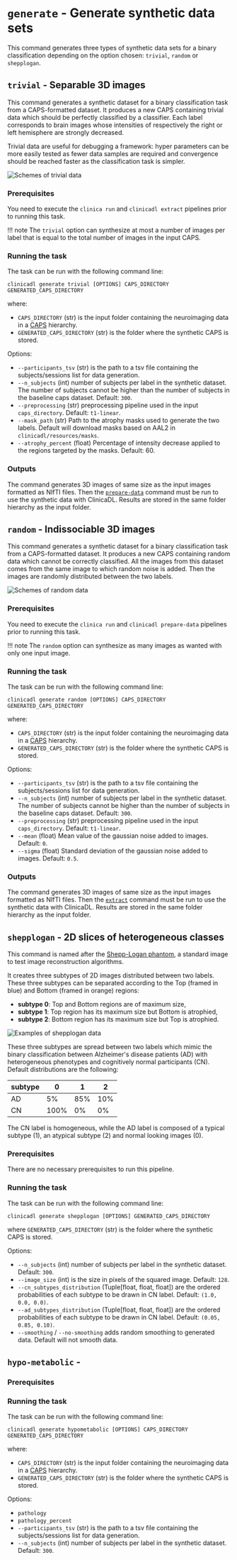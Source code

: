# `generate` - Generate synthetic data sets

This command generates three types of synthetic data sets for a binary classification 
depending on the option chosen: `trivial`, `random` or `shepplogan`.

## `trivial` - Separable 3D images 

This command generates a synthetic dataset for a binary classification task from a CAPS-formatted dataset. 
It produces a new CAPS containing trivial data which should be perfectly classified by a classifier. 
Each label corresponds to brain images whose intensities of  respectively the right or left hemisphere 
are strongly decreased.

Trivial data are useful for debugging a framework: hyper parameters can be more easily tested as 
fewer data samples are required and convergence should be reached faster as the classification task is simpler.

![Schemes of trivial data](../images/generate_trivial.png)

### Prerequisites
You need to execute the `clinica run` and `clinicadl extract` pipelines prior to running this task.

!!! note
    The `trivial` option can synthesize at most a number of images per label that is equal to the total number of images 
    in the input CAPS.

### Running the task

The task can be run with the following command line:
```
clinicadl generate trivial [OPTIONS] CAPS_DIRECTORY GENERATED_CAPS_DIRECTORY
```
where:

- `CAPS_DIRECTORY` (str) is the input folder containing the neuroimaging data in a [CAPS](https://aramislab.paris.inria.fr/clinica/docs/public/latest/CAPS/Introduction/) hierarchy.
- `GENERATED_CAPS_DIRECTORY` (str) is the folder where the synthetic CAPS is stored.

Options:

- `--participants_tsv` (str) is the path to a tsv file containing the subjects/sessions list for data generation.
- `--n_subjects` (int) number of subjects per label in the synthetic dataset. The number of subjects cannot be higher than the number of subjects in the baseline caps dataset. Default: `300`.
- `--preprocessing` (str) preprocessing pipeline used in the input `caps_directory`. Default: `t1-linear`.
- `--mask_path` (str) Path to the atrophy masks used to generate the two labels. 
Default will download masks based on AAL2 in `clinicadl/resources/masks`.
- `--atrophy_percent` (float) Percentage of intensity decrease applied to the regions targeted by the masks. Default: 60.

### Outputs

The command generates 3D images of same size as the input images formatted as NIfTI files.
Then the [`prepare-data`](./Extract.md) command must be run to use the synthetic data with ClinicaDL.
Results are stored in the same folder hierarchy as the input folder.


## `random` - Indissociable 3D images

This command generates a synthetic dataset for a binary classification task from a CAPS-formatted dataset. 
It produces a new CAPS containing random data which cannot be correctly classified. 
All the images from this dataset comes from the same image to which random noise is added. 
Then the images are randomly distributed between the two labels.

![Schemes of random data](../images/generate_random.png)

### Prerequisites
You need to execute the `clinica run` and `clinicadl prepare-data` pipelines prior to running this task.

!!! note
    The `random` option can synthesize as many images as wanted with only one input image.

### Running the task

The task can be run with the following command line:
```
clinicadl generate random [OPTIONS] CAPS_DIRECTORY GENERATED_CAPS_DIRECTORY
```
where:

- `CAPS_DIRECTORY` (str) is the input folder containing the neuroimaging data in a [CAPS](https://aramislab.paris.inria.fr/clinica/docs/public/latest/CAPS/Introduction/) hierarchy.
- `GENERATED_CAPS_DIRECTORY` (str) is the folder where the synthetic CAPS is stored.

Options:

- `--participants_tsv` (str) is the path to a tsv file containing the subjects/sessions list for data generation.
- `--n_subjects` (int) number of subjects per label in the synthetic dataset. The number of subjects cannot be higher than the number of subjects in the baseline caps dataset. Default: `300`.
- `--preprocessing` (str) preprocessing pipeline used in the input `caps_directory`. Default: `t1-linear`.
- `--mean` (float) Mean value of the gaussian noise added to images. Default: `0`.
- `--sigma` (float) Standard deviation of the gaussian noise added to images. Default: `0.5`.

### Outputs

The command generates 3D images of same size as the input images formatted as NIfTI files.
Then the [`extract`](./Extract.md) command must be run to use the synthetic data with ClinicaDL.
Results are stored in the same folder hierarchy as the input folder.


## `shepplogan` - 2D slices of heterogeneous classes

This command is named after the [Shepp-Logan phantom](https://en.wikipedia.org/wiki/Shepp%E2%80%93Logan_phantom),
a standard image to test image reconstruction algorithms.

It creates three subtypes of 2D images distributed between two labels. These three subtypes
can be separated according to the Top (framed in blue) and Bottom (framed in orange) regions:
- **subtype 0**: Top and Bottom regions are of maximum size,
- **subtype 1**: Top region has its maximum size but Bottom is atrophied,
- **subtype 2**: Bottom region has its maximum size but Top is atrophied.

![Examples of shepplogan data](../images/generate_shepplogan.png)

These three subtypes are spread between two labels which mimic the binary classification
between Alzheimer's disease patients (AD) with heterogeneous phenotypes and cognitively normal
participants (CN). Default distributions are the following:

subtype |  0   |  1  |  2  |
------- | ---- | --- | --- |
AD      | 5%   | 85% | 10% |
CN      | 100% | 0%  | 0%  |

The CN label is homogeneous, while the AD label is composed of a typical subtype (1), 
an atypical subtype (2) and normal looking images (0).

### Prerequisites

There are no necessary prerequisites to run this pipeline. 

### Running the task

The task can be run with the following command line:
```
clinicadl generate shepplogan [OPTIONS] GENERATED_CAPS_DIRECTORY
```
where `GENERATED_CAPS_DIRECTORY` (str) is the folder where the synthetic CAPS is stored.

Options:

- `--n_subjects` (int) number of subjects per label in the synthetic dataset. Default: `300`.
- `--image_size` (int) is the size in pixels of the squared image. Default:  `128`.
- `--cn_subtypes_distribution` (Tuple[float, float, float]) are the ordered probabilities of each subtype 
  to be drawn in CN label. Default: `(1.0, 0.0, 0.0)`.
- `--ad_subtypes_distribution` (Tuple[float, float, float]) are the ordered probabilities of each subtype 
  to be drawn in CN label. Default: `(0.05, 0.85, 0.10)`.
- `--smoothing` / `--no-smoothing` adds random smoothing to generated data. Default
will not smooth data.




## `hypo-metabolic` - 



### Prerequisites



### Running the task

The task can be run with the following command line:
```
clinicadl generate hypometabolic [OPTIONS] CAPS_DIRECTORY GENERATED_CAPS_DIRECTORY
```
where:
- `CAPS_DIRECTORY` (str) is the input folder containing the neuroimaging data in a [CAPS](https://aramislab.paris.inria.fr/clinica/docs/public/latest/CAPS/Introduction/) hierarchy.
-  `GENERATED_CAPS_DIRECTORY` (str) is the folder where the synthetic CAPS is stored.

Options:

- `pathology`
- `pathology_percent`
- `--participants_tsv` (str) is the path to a tsv file containing the subjects/sessions list for data generation.
- `--n_subjects` (int) number of subjects per label in the synthetic dataset. Default: `300`.


